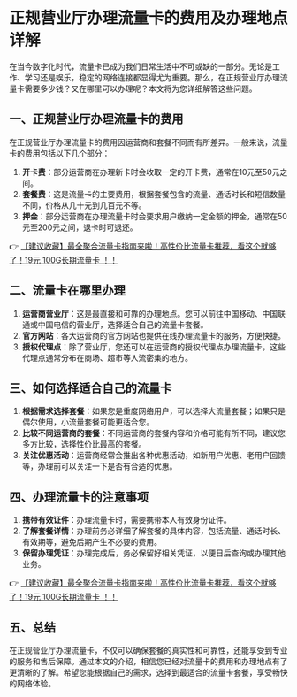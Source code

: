 # 正规营业厅办理流量卡的费用及办理地点详解

在当今数字化时代，流量卡已成为我们日常生活中不可或缺的一部分。无论是工作、学习还是娱乐，稳定的网络连接都显得尤为重要。那么，在正规营业厅办理流量卡需要多少钱？又在哪里可以办理呢？本文将为您详细解答这些问题。

## 一、正规营业厅办理流量卡的费用

在正规营业厅办理流量卡的费用因运营商和套餐不同而有所差异。一般来说，流量卡的费用包括以下几个部分：

1. **开卡费**：部分运营商在办理新卡时会收取一定的开卡费，通常在10元至50元之间。
2. **套餐费**：这是流量卡的主要费用，根据套餐包含的流量、通话时长和短信数量不同，价格从几十元到几百元不等。
3. **押金**：部分运营商在办理流量卡时会要求用户缴纳一定金额的押金，通常在50元至200元之间，退卡时可退还。

👉 [【建议收藏】最全聚合流量卡指南来啦！高性价比流量卡推荐，看这个就够了！19元 100G长期流量卡 ！！](https://bit.ly/Liuliangka)

## 二、流量卡在哪里办理

1. **运营商营业厅**：这是最直接和可靠的办理地点。您可以前往中国移动、中国联通或中国电信的营业厅，选择适合自己的流量卡套餐。
2. **官方网站**：各大运营商的官方网站也提供在线办理流量卡的服务，方便快捷。
3. **授权代理点**：除了营业厅，您还可以在运营商的授权代理点办理流量卡，这些代理点通常分布在商场、超市等人流密集的地方。

## 三、如何选择适合自己的流量卡

1. **根据需求选择套餐**：如果您是重度网络用户，可以选择大流量套餐；如果只是偶尔使用，小流量套餐可能更适合您。
2. **比较不同运营商的套餐**：不同运营商的套餐内容和价格可能有所不同，建议您多方比较，选择性价比最高的套餐。
3. **关注优惠活动**：运营商经常会推出各种优惠活动，如新用户优惠、老用户回馈等，办理前可以关注一下是否有合适的优惠。

## 四、办理流量卡的注意事项

1. **携带有效证件**：办理流量卡时，需要携带本人有效身份证件。
2. **了解套餐详情**：办理前务必详细了解套餐的具体内容，包括流量、通话时长、有效期等，避免后期产生不必要的费用。
3. **保留办理凭证**：办理完成后，务必保留好相关凭证，以便日后查询或办理其他业务。

👉 [【建议收藏】最全聚合流量卡指南来啦！高性价比流量卡推荐，看这个就够了！19元 100G长期流量卡 ！！](https://bit.ly/Liuliangka)

## 五、总结

在正规营业厅办理流量卡，不仅可以确保套餐的真实性和可靠性，还能享受到专业的服务和售后保障。通过本文的介绍，相信您已经对流量卡的费用和办理地点有了更清晰的了解。希望您能根据自己的需求，选择到最适合的流量卡套餐，享受畅快的网络体验。